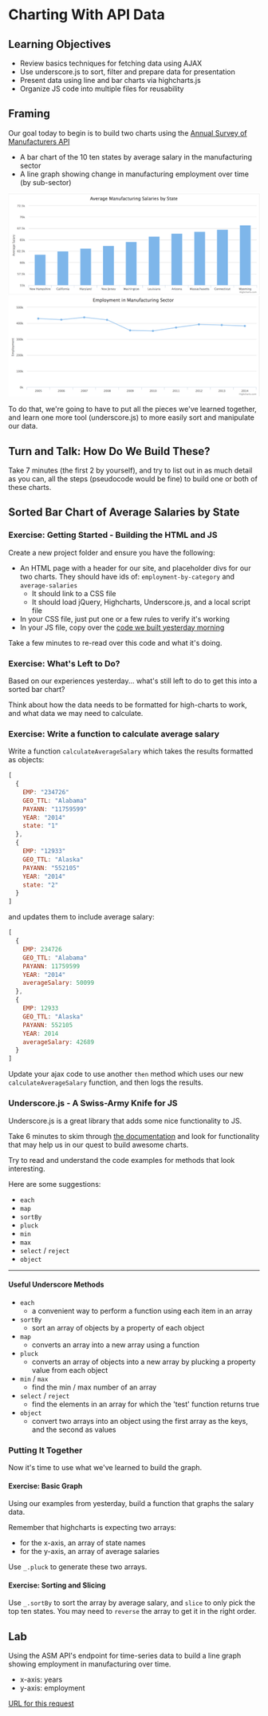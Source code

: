 # Charting With API Data

## Learning Objectives

* Review basics techniques for fetching data using AJAX
* Use underscore.js to sort, filter and prepare data for presentation
* Present data using line and bar charts via highcharts.js
* Organize JS code into multiple files for reusability

## Framing

Our goal today to begin is to build two charts using the [Annual Survey of Manufacturers API](https://www.census.gov/data/developers/data-sets/Annual-Survey-of-Manufactures.html)

* A bar chart of the 10 ten states by average salary in the manufacturing sector
* A line graph showing change in manufacturing employment over time (by sub-sector)

![Bar Chart](images/bar.png)
![Line Graph](images/line.png)

To do that, we're going to have to put all the pieces we've learned together,
and learn one more tool (underscore.js) to more easily sort and manipulate our
data.

## Turn and Talk: How Do We Build These?

Take 7 minutes (the first 2 by yourself), and try to list out in as much detail
as you can, all the steps (pseudocode would be fine) to build one or both of
these charts.

## Sorted Bar Chart of Average Salaries by State

### Exercise: Getting Started - Building the HTML and JS

Create a new project folder and ensure you have the following:

* An HTML page with a header for our site, and placeholder divs for our two
charts. They should have ids of: `employment-by-category` and `average-salaries`
  * It should link to a CSS file
  * It should load jQuery, Highcharts, Underscore.js, and a local script file
* In your CSS file, just put one or a few rules to verify it's working
* In your JS file, copy over the [code we built yesterday morning](https://github.com/ga-dc/DOC_immersive/blob/master/demos/asm_manual_bar_graph/js/script.js#L1)

Take a few minutes to re-read over this code and what it's doing.

### Exercise: What's Left to Do?

Based on our experiences yesterday... what's still left to do to get this into
a sorted bar chart?

Think about how the data needs to be formatted for high-charts to work, and what
data we may need to calculate.

### Exercise: Write a function to calculate average salary

Write a function `calculateAverageSalary` which takes the results formatted as
objects:

```js
[
  {
    EMP: "234726"
    GEO_TTL: "Alabama"
    PAYANN: "11759599"
    YEAR: "2014"
    state: "1"
  },
  {
    EMP: "12933"
    GEO_TTL: "Alaska"
    PAYANN: "552105"
    YEAR: "2014"
    state: "2"
  }
]
```

and updates them to include average salary:

```js
[
  {
    EMP: 234726
    GEO_TTL: "Alabama"
    PAYANN: 11759599
    YEAR: "2014"
    averageSalary: 50099
  },
  {
    EMP: 12933
    GEO_TTL: "Alaska"
    PAYANN: 552105
    YEAR: 2014
    averageSalary: 42689
  }
]
```

Update your ajax code to use another `then` method which uses our new
`calculateAverageSalary` function, and then logs the results.

### Underscore.js - A Swiss-Army Knife for JS

Underscore.js is a great library that adds some nice functionality to JS.

Take 6 minutes to skim through [the documentation](http://underscorejs.org) and
look for functionality that may help us in our quest to build awesome charts.

Try to read and understand the code examples for methods that look interesting.

Here are some suggestions:

- `each`
- `map`
- `sortBy`
- `pluck`
- `min`
- `max`
- `select` / `reject`
- `object`

----

#### Useful Underscore Methods

- `each`
  - a convenient way to perform a function using each item in an array
- `sortBy`
  - sort an array of objects by a property of each object
- `map`
  - converts an array into a new array using a function
- `pluck`
  - converts an array of objects into a new array by plucking a property value from each object
- `min` / `max`
  - find the min / max number of an array
- `select` / `reject`
  - find the elements in an array for which the 'test' function returns true
- `object`
  - convert two arrays into an object using the first array as the keys, and the second as values

### Putting It Together

Now it's time to use what we've learned to build the graph.

#### Exercise: Basic Graph

Using our examples from yesterday, build a function that graphs the salary data.

Remember that highcharts is expecting two arrays:

- for the x-axis, an array of state names
- for the y-axis, an array of average salaries

Use `_.pluck` to generate these two arrays.

#### Exercise: Sorting and Slicing

Use `_.sortBy` to sort the array by average salary, and `slice` to only pick the
top ten states. You may need to `reverse` the array to get it in the right order.


## Lab

Using the ASM API's endpoint for time-series data to build a line graph showing
employment in manufacturing over time.

* x-axis: years
* y-axis: employment

[URL for this request](http://api.census.gov/data/timeseries/asm/industry?get=NAICS_TTL,EMP,GEO_TTL&for=us:*&YEAR=2005,2006,2007,2008,2009,2010,2011,2012,2013,2014&NAICS=331&key=81cdc733d3ac0f3496a88eebbed0a31478c403c6)
